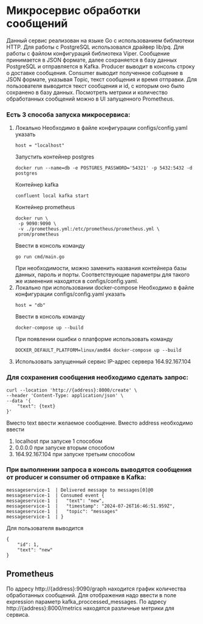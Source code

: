 # Микросервис обработки сообщений
Данный сервис реализован на языке Go с использованием библиотеки HTTP. Для работы с PostgreSQL использовался драйвер lib/pq. Для работы с файлом конфигураций библиотека Viper.
Сообщение принимается в JSON формате, далее сохраняется в базу данных PostgreSQL и отправляется в Kafka. Producer выводит в консоль строку о доставке сообщения. 
Consumer выводит полученное собщение в JSON формате, указывая Topic, текст сообщения и время отправки. Для пользователя выводится текст сообщения и id, с которым оно было сохранено в базу данных.
Посмотреть метрики и количество обработанных сообщений можно в UI запущенного Prometheus.
### Есть 3 способа запуска микросервиса:
1. Локально
   Необходимо в файле конфигурации configs/config.yaml указать
   ```
   host = "localhost"
   ```
   Запустить контейнер postgres
   ```
   docker run --name=db -e POSTGRES_PASSWORD='54321' -p 5432:5432 -d postgres
   ```
   Контейнер kafka
   ```
   confluent local kafka start
   ```
   Контейнер prometheus
   ```
   docker run \
    -p 9090:9090 \
    -v ./prometheus.yml:/etc/prometheus/prometheus.yml \
    prom/prometheus
   ```
   Ввести в консоль команду
   ```
   go run cmd/main.go
   ```
   При необходимости, можно заменить названия контейнера базы данных, пароль и порты. Соответствующие параметры для такого же изменения находятся в configs/config.yaml.
3. Локально при использовании docker-compose
   Необходимо в файле конфигурации configs/config.yaml указать
   ```
   host = "db"
   ```
   Ввести в консоль команду
   ```
   docker-compose up --build
   ```
   При появлении ошибки о платформе использовать команду
   ```
   DOCKER_DEFAULT_PLATFORM=linux/amd64 docker-compose up --build
   ```
5. Использовать запущенный сервис
   IP-адрес сервера 164.92.167.104

### Для сохранения сообщения необходимо сделать запрос:
```
curl --location 'http://{address}:8000/create' \
--header 'Content-Type: application/json' \
--data '{
    "text": {text}
}'
```
Вместо text ввести желаемое сообщение.
Вместо address необходимо ввести 
1. localhost при запуске 1 способом
2. 0.0.0.0 при запуске вторым способом
3. 164.92.167.104 при запуске третьим способом
### При выполнении запроса в консоль выводятся сообщения от producer и consumer об отправке в Kafka:
```
messageservice-1  | Delivered message to messages[0]@0
messageservice-1  | Consumed event {
messageservice-1  |   "text": "new",
messageservice-1  |   "timestamp": "2024-07-26T16:46:51.959Z",
messageservice-1  |   "topic": "messages"
messageservice-1  | }
```
Для пользователя выводится 
```
{
    "id": 1,
    "text": "new"
}
```
## Prometheus
По адресу http://{address}:9090/graph находится график количества обработанных сообщений. Для отображения надо ввести в поле expression параметр kafka_proccessed_messages. 
По адресу http://{address}:8000/metrics находятся различные метрики для сервиса.
